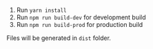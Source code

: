 1. Run `yarn install`
2. Run `npm run build-dev` for development build
3. Run `npm run build-prod` for production build

Files will be generated in `dist` folder.
